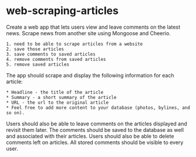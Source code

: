 # web-scraping-articles
Create a web app that lets users view and leave comments on the latest news. Scrape news from another site using Mongoose and Cheerio.

```
1. need to be able to scrape articles from a website
2. save those articles
3. save comments to saved articles
4. remove comments from saved articles
5. remove saved articles
```

The app should scrape and display the following information for each article:
```
* Headline - the title of the article
* Summary - a short summary of the article
* URL - the url to the original article
* Feel free to add more content to your database (photos, bylines, and so on).
```

Users should also be able to leave comments on the articles displayed and revisit them later. The comments should be saved to the database as well and associated with their articles. Users should also be able to delete comments left on articles. All stored comments should be visible to every user.
